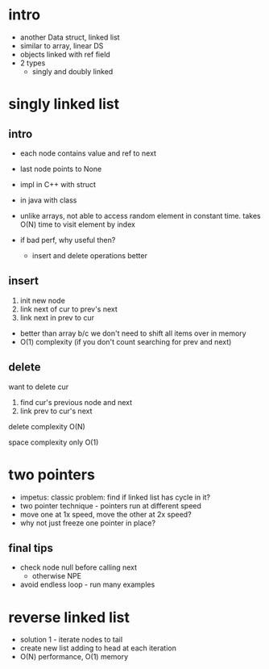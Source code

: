 # intro

- another Data struct, linked list
- similar to array, linear DS
- objects linked with ref field
- 2 types
  - singly and doubly linked

# singly linked list

## intro

- each node contains value and ref to next
- last node points to None
- impl in C++ with struct
- in java with class

- unlike arrays, not able to access random element in constant time.  takes O(N) time to visit element by index
- if bad perf, why useful then?
  - insert and delete operations better

## insert

1.  init new node
2. link next of cur to prev's next
3. link next in prev to cur

- better than array b/c we don't need to shift all items over in memory
- O(1) complexity (if you don't count searching for prev and next)

## delete

want to delete cur
1.  find cur's previous node and next
2.  link prev to cur's next

delete complexity O(N)

space complexity only O(1)

# two pointers

- impetus: classic problem: find if linked list has cycle in it?
- two pointer technique - pointers run at different speed
- move one at 1x speed, move the other at 2x speed?
- why not just freeze one pointer in place?

## final tips

- check node null before calling next
  - otherwise NPE
- avoid endless loop - run many examples

# reverse linked list

- solution 1 - iterate nodes to tail
- create new list adding to head at each iteration
- O(N) performance, O(1) memory